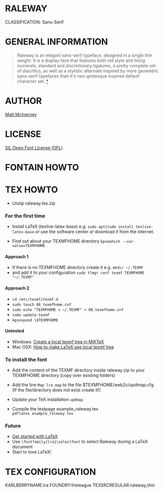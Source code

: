 RALEWAY
=======
CLASSIFICATION: Sans-Serif


GENERAL INFORMATION
===================
> Raleway is an elegant sans-serif typeface, designed in a single thin weight. 
> It is a display face that features both old style and lining numerals, 
> standard and discretionary ligatures, a pretty complete set of diacritics, 
> as well as a stylistic alternate inspired by more geometric sans-serif 
> typefaces than it's neo-grotesque inspired default character set.
> [*](https://www.theleagueofmoveabletype.com/raleway)


AUTHOR
======
[Matt McInerney](http://pixelspread.com/)


LICENSE
=======
[SIL Open Font License (OFL)](http://scripts.sil.org/OFL)


FONTAIN HOWTO
=============



TEX HOWTO
=========

- Unzip raleway.tex.zip

### For the first time

- Install LaTeX (texlive-latex-base)
  e.g. `sudo aptitude install texlive-latex-base`
 _or_ use the software center
 _or_ download it from the internet.

- Find out about your TEXMFHOME directory
 `kpsewhich --var-value=TEXMFHOME`

#### Approach **1**

- If there is no TEXMFHOME directory create it
  e.g. `mkdir ~/.TEXMF`
- and add it to your configuration
 `sudo tlmgr conf texmf TEXMFHOME "~/.TEXMF"`

#### Approach **2**

- `cd /etc/texmf/texmf.d`
- `sudo touch 00_texmfhome.cnf`
- `sudo echo "TEXMFHOME = ~/.TEXMF" > 00_texmfhome.cnf`
- `sudo update-texmf`
- `kpsexpand \$TEXMFHOME`

#### Untested

- Windows: [Create a local texmf tree in MiKTeX](http://tex.stackexchange.com/questions/69483/create-a-local-texmf-tree-in-miktex)
- Mac OSX: [How to make LaTeX see local texmf tree](http://tex.stackexchange.com/questions/30494/how-to-make-latex-see-local-texmf-tree)

### To install the font

- Add the content of the TEXMF directory inside
  raleway.zip to your TEXMFHOME directory
  (copy over existing folders)

- Add the line `Map lra.map`
  to the file $TEXMFHOME/web2c/updmap.cfg
  (If the file/directory does not exist create it!)

- Update your TeX installation
 `updmap`

- Compile the testpage example_raleway.tex    
 `pdflatex example_raleway.tex`

### Future

- [Get started with LaTeX](http://en.wikibooks.org/wiki/LaTeX)
- Use `\fontfamily{lra}\selectfont` to select Raleway
  during a LaTeX document
- Start to love LaTeX!




TEX CONFIGURATION
=================
KARLBERRYNAME:lra
FOUNDRY:theleague
TEXSRCREGULAR:raleway_thin





